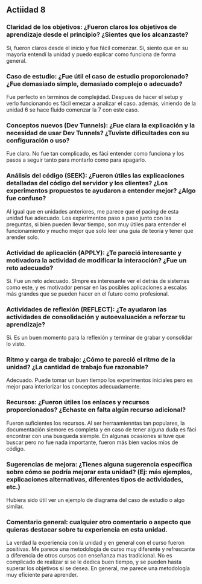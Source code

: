 ## Actiidad 8

### Claridad de los objetivos: ¿Fueron claros los objetivos de aprendizaje desde el principio? ¿Sientes que los alcanzaste?
Si, fueron claros desde el inicio y fue fácil comenzar. Si, siento que en su mayoría entendí la unidad y puedo explicar como funciona de forma general.

### Caso de estudio: ¿Fue útil el caso de estudio proporcionado? ¿Fue demasiado simple, demasiado complejo o adecuado?
Fue perfecto en terminos de complejidad. Despues de hacer el setup y verlo funcionando es fácil emezar a analizar el caso. además, viniendo de la unidad 6 se hace fluido comenzar la 7 con este caso.

### Conceptos nuevos (Dev Tunnels): ¿Fue clara la explicación y la necesidad de usar Dev Tunnels? ¿Tuviste dificultades con su configuración o uso?
Fue claro. No fue tan complicado, es fáci entender como funciona y los pasos a seguir tanto para montarlo como para apagarlo.

### Análisis del código (SEEK): ¿Fueron útiles las explicaciones detalladas del código del servidor y los clientes? ¿Los experimentos propuestos te ayudaron a entender mejor? ¿Algo fue confuso?
Al igual que en unidades anteriores, me parece que el pacing de esta unidad fue adecuado. Los experimentos paso a paso junto con las preguntas, si bien pueden llevar tiempo, son muy útiles para entender el funcionamiento y mucho mejor que solo leer una guia de teoría y tener que arender solo.

### Actividad de aplicación (APPLY): ¿Te pareció interesante y motivadora la actividad de modificar la interacción? ¿Fue un reto adecuado?
Si. Fue un reto adecuado. SImpre es interesante ver el detrás de sistemas como este, y es motivador pensar en las posibles aplicaciones a escalas más grandes que se pueden hacer en el futuro como profesional.

### Actividades de reflexión (REFLECT): ¿Te ayudaron las actividades de consolidación y autoevaluación a reforzar tu aprendizaje?
Si. Es un buen momento para la reflexión y terminar de grabar y consolidar lo visto.

### Ritmo y carga de trabajo: ¿Cómo te pareció el ritmo de la unidad? ¿La cantidad de trabajo fue razonable?
Adecuado. Puede tomar un buen tiempo los experimentos iniciales pero es mejor para interiorizar los conceptos adecuadamente. 

### Recursos: ¿Fueron útiles los enlaces y recursos proporcionados? ¿Echaste en falta algún recurso adicional?
Fueron suficientes los recursos. Al ser herraamienntas tan populares, la documentación siemore es completa y en caso de tener alguna duda es fáci encontrar con una busqueda siemple. En algunas ocasiones si tuve que buscar pero no fue nada importante, fueron más bien vacíos míos de código.

### Sugerencias de mejora: ¿Tienes alguna sugerencia específica sobre cómo se podría mejorar esta unidad? (Ej: más ejemplos, explicaciones alternativas, diferentes tipos de actividades, etc.)
Hubiera sido útil ver un ejemplo de diagrama del caso de estudio o algo similar. 

### Comentario general: cualquier otro comentario o aspecto que quieras destacar sobre tu experiencia en esta unidad.
La verdad la experiencia con la unidad y en general con el curso fueron positivas. Me parece una metodología de curso muy diferente y refrescante a diferencia de otros cursos con enseñanza mas tradicional. No es complicado de realizar si se le dedica buen tiempo, y se pueden hasta superar los objetivos si se desea. En general, me parece una metodología muy eficiente para aprender.

